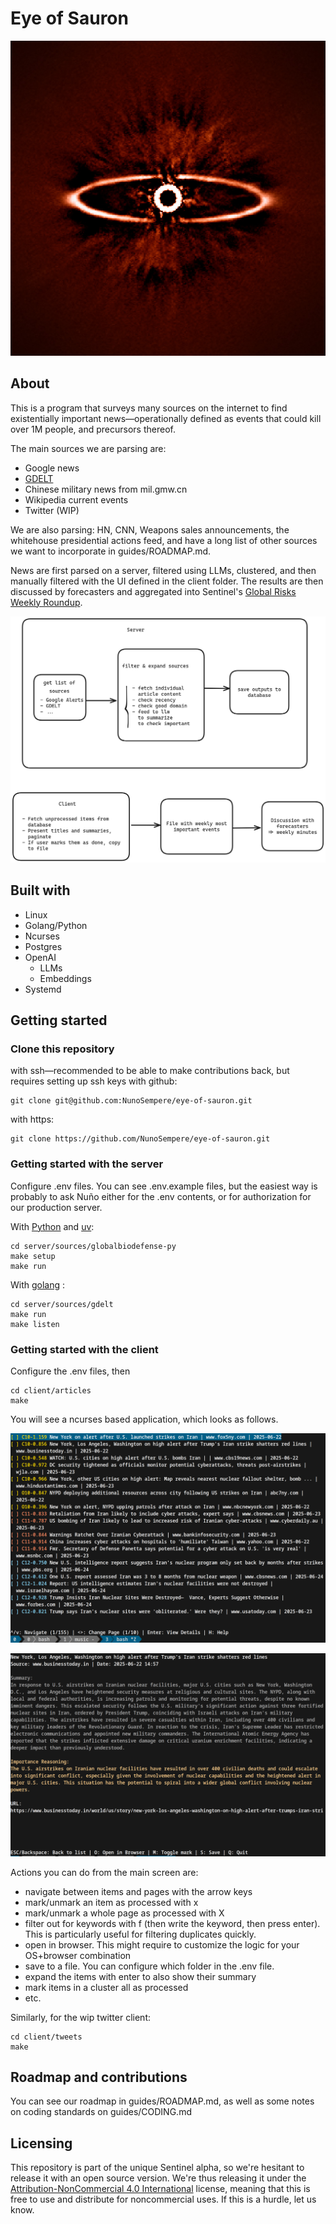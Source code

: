 # Eye of Sauron

![](./guides/imgs/eye-of-sauron.jpg)

## About 

This is a program that surveys many sources on the internet to find existentially important news—operationally defined as events that could kill over 1M people, and precursors thereof. 

The main sources we are parsing are:

- Google news
- [GDELT](https://www.gdeltproject.org/)
- Chinese military news from mil.gmw.cn 
- Wikipedia current events
- Twitter (WIP)

We are also parsing: HN, CNN, Weapons sales announcements, the whitehouse presidential actions feed, and have a long list of other sources we want to incorporate in guides/ROADMAP.md.

News are first parsed on a server, filtered using LLMs, clustered, and then manually filtered with the UI defined in the client folder. The results are then discussed by forecasters and aggregated into Sentinel's [Global Risks Weekly Roundup](https://blog.sentinel-team.org/).

![](./guides/imgs/architecture.png)

## Built with

- Linux
- Golang/Python
- Ncurses
- Postgres
- OpenAI
  - LLMs
  - Embeddings
- Systemd 

## Getting started

### Clone this repository

with ssh—recommended to be able to make contributions back, but requires setting up ssh keys with github:

```
git clone git@github.com:NunoSempere/eye-of-sauron.git
```

with https:

```
git clone https://github.com/NunoSempere/eye-of-sauron.git
```

### Getting started with the server

Configure .env files. You can see .env.example files, but the easiest way is probably to ask Nuño either for the .env contents, or for authorization for our production server.

With [Python](https://www.python.org/)  and [uv](https://github.com/astral-sh/uv):

```
cd server/sources/globalbiodefense-py
make setup
make run
```

With [golang](https://go.dev/) :

```
cd server/sources/gdelt
make run
make listen
```

### Getting started with the client

Configure the .env files, then 

```
cd client/articles
make 
```

You will see a ncurses based application, which looks as follows.

![](./guides/imgs/client-clustering.png)

![](./guides/imgs/summary.png)

Actions you can do from the main screen are:

- navigate between items and pages with the arrow keys
- mark/unmark an item as processed with x
- mark/unmark a whole page as processed with X
- filter out for keywords with f (then write the keyword, then press enter). This is particularly useful for filtering duplicates quickly.
- open in browser. This might require to customize the logic for your OS+browser combination
- save to a file. You can configure which folder in the .env file.
- expand the items with enter to also show their summary
- mark items in a cluster all as processed
- etc.

Similarly, for the wip twitter client:

```
cd client/tweets
make 
```

## Roadmap and contributions

You can see our roadmap in guides/ROADMAP.md, as well as some notes on coding standards on guides/CODING.md 

## Licensing

This repository is part of the unique Sentinel alpha, so we're hesitant to release it with an open source version. We're thus releasing it under the [Attribution-NonCommercial 4.0 International](https://creativecommons.org/licenses/by-nc/4.0/) license, meaning that this is free to use and distribute for noncommercial uses. If this is a hurdle, let us know.
